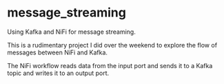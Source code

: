 # message_streaming
Using Kafka and NiFi for message streaming.

This is a rudimentary project I did  over the weekend to explore the flow of messages between NiFi and Kafka.

The NiFi workflow reads data from the input port and sends it to a Kafka topic and writes it to an output port.

